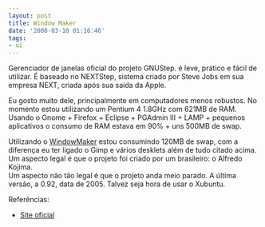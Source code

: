 ```yaml
---
layout: post
title: Window Maker
date: '2008-03-10 01:16:46'
tags:
- ui
---
```



Gerenciador de janelas oficial do projeto GNUStep. é leve, prático e fácil de utilizar. É baseado no NEXTStep, sistema criado por Steve Jobs em sua empresa NEXT, criada após sua saída da Apple.

Eu gosto muito dele, principalmente em computadores menos robustos. No momento estou utilizando um Pentium 4 1.8GHz com 621MB de RAM. Usando o Gnome + Firefox + Eclipse + PGAdmin III + LAMP + pequenos aplicativos o consumo de RAM estava em 90% + uns 500MB de swap.

Utilizando o [WindowMaker](../../wiki/WindowMaker) estou consumindo 120MB de swap, com a diferença eu ter ligado o Gimp e vários desklets além de tudo citado acima.  
 Um aspecto legal é que o projeto foi criado por um brasileiro: o Alfredo Kojima.  
 Um aspecto não tão legal é que o projeto anda meio parado. A última versão, a 0.92, data de 2005. Talvez seja hora de usar o Xubuntu.

Referências:

- [Site oficial](http://www.windowmaker.info/)


